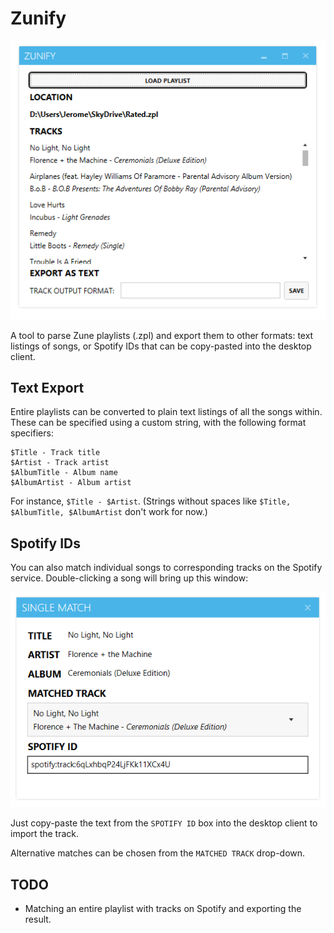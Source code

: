 Zunify
======

![](./main.png)

A tool to parse Zune playlists (.zpl) and export them to other formats: text listings of songs, or Spotify IDs that can be copy-pasted into the desktop client.

## Text Export
Entire playlists can be converted to plain text listings of all the songs within. These can be specified using a custom string, with the following format specifiers:

	$Title - Track title
	$Artist - Track artist
	$AlbumTitle - Album name
	$AlbumArtist - Album artist

For instance, `$Title - $Artist`. (Strings without spaces like `$Title, $AlbumTitle, $AlbumArtist` don't work for now.)

## Spotify IDs
You can also match individual songs to corresponding tracks on the Spotify service. Double-clicking a song will bring up this window:

![](./singleMatch.png)

Just copy-paste the text from the `SPOTIFY ID` box into the desktop client to import the track.

Alternative matches can be chosen from the `MATCHED TRACK` drop-down.

## TODO
* Matching an entire playlist with tracks on Spotify and exporting the result.